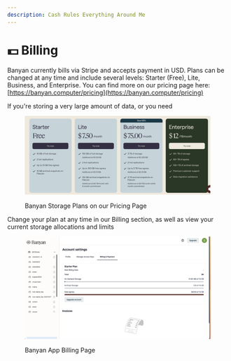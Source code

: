 ```yaml
---
description: Cash Rules Everything Around Me
---
```


# 💵 Billing

Banyan currently bills via Stripe and accepts payment in USD. Plans can be changed at any time and include several levels: Starter (Free), Lite, Business, and Enterprise. You can find more on our pricing page here:  [https://banyan.computer/pricing](https://banyan.computer/pricing)

If you're storing a very large amount of data, or you need&#x20;

<figure><img src="../.gitbook/assets/Screenshot 2024-03-26 at 2.17.45 PM.png" alt=""><figcaption><p>Banyan Storage Plans on our Pricing Page</p></figcaption></figure>

Change your plan at any time in our Billing section, as well as view your current storage allocations and limits

<figure><img src="../.gitbook/assets/Screenshot 2024-03-26 at 2.25.16 PM.png" alt=""><figcaption><p>Banyan App Billing Page</p></figcaption></figure>
